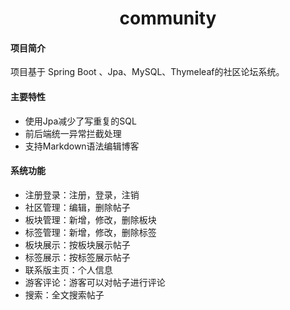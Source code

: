 <h1 style="text-align: center">community</h1>

#### 项目简介
项目基于 Spring Boot 、Jpa、MySQL、Thymeleaf的社区论坛系统。

#### 主要特性
- 使用Jpa减少了写重复的SQL
- 前后端统一异常拦截处理
- 支持Markdown语法编辑博客

####  系统功能
- 注册登录：注册，登录，注销
- 社区管理：编辑，删除帖子
- 板块管理：新增，修改，删除板块
- 标签管理：新增，修改，删除标签
- 板块展示：按板块展示帖子
- 标签展示：按标签展示帖子
- 联系版主页：个人信息
- 游客评论：游客可以对帖子进行评论
- 搜索：全文搜索帖子
